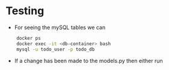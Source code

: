 # Testing

- For seeing the mySQL tables we can 
```bash
    docker ps
    docker exec -it <db-container> bash
    mysql -u todo_user -p todo_db
```
- If a change has been made to the models.py then either run 